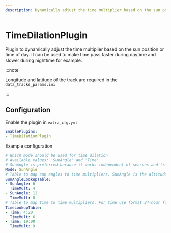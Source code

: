 ```yaml
---
description: Dynamically adjust the time multiplier based on the sun position
---
```


# TimeDilationPlugin

Plugin to dynamically adjust the time multiplier based on the sun position or time of day. It can be used to make time pass faster during daytime and slower during nighttime for example.

:::note

Longitude and latitude of the track are required in the `data_tracks_params.ini`

:::

## Configuration
Enable the plugin in `extra_cfg.yml`
```yaml title="extra_cfg.yml"
EnablePlugins:
- TimeDilationPlugin
```

Example configuration
```yaml title="plugin_time_dilation_cfg.yml"
# Which mode should be used for time dilation 
# Available values: 'SunAngle' and 'Time'
# SunAngle is preferred because it works independent of seasons and track latitude
Mode: SunAngle
# Table to map sun angles to time multipliers. SunAngle is the altitude of the sun in degrees. 90° = sun directly overhead, -90° = sun directly underneath
SunAngleLookupTable:
- SunAngle: 6
  TimeMult: 4
- SunAngle: 12
  TimeMult: 8
# Table to map time to time multipliers. For time use format 24-hour format without leading zeros. For example 6:00 or 15:30
TimeLookupTable:
- Time: 4:20
  TimeMult: 6
- Time: 19:00
  TimeMult: 9

```